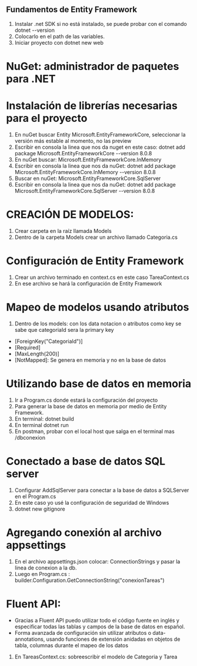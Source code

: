## Fundamentos de Entity Framework

1. Instalar .net SDK si no está instalado, se puede probar con el comando dotnet --version
2. Colocarlo en el path de las variables.
3. Iniciar proyecto con dotnet new web

# NuGet: administrador de paquetes para .NET

# Instalación de librerías necesarias para el proyecto

1. En nuGet buscar Entity Microsoft.EntityFrameworkCore, seleccionar la versión más estable al momento, no las preview
2. Escribir en consola la linea que nos da nuget en este caso: dotnet add package Microsoft.EntityFrameworkCore --version 8.0.8
3. En nuGet buscar: Microsoft.EntityFrameworkCore.InMemory
4. Escribir en consola la linea que nos da nuGet: dotnet add package Microsoft.EntityFrameworkCore.InMemory --version 8.0.8
5. Buscar en nuGet: Microsoft.EntityFrameworkCore.SqlServer
6. Escribir en consola la linea que nos da nuGet: dotnet add package Microsoft.EntityFrameworkCore.SqlServer --version 8.0.8

# CREACIÓN DE MODELOS:

1. Crear carpeta en la raíz llamada Models
2. Dentro de la carpeta Models crear un archivo llamado Categoria.cs

# Configuración de Entity Framework

1. Crear un archivo terminado en context.cs en este caso TareaContext.cs
2. En ese archivo se hará la configuración de Entity Framework

# Mapeo de modelos usando atributos

1. Dentro de los models: con los data notacion o atributos como key se sabe que categoriaId sera la primary key

- [ForeignKey("CategoriaId")]
- [Required]
- [MaxLength(200)]
- [NotMapped]: Se genera en memoria y no en la base de datos

# Utilizando base de datos en memoria

1. Ir a Program.cs donde estará la configuración del proyecto
2. Para generar la base de datos en memoria por medio de Entity Framework.
3. En terminal: dotnet build
4. En terminal dotnet run
5. En postman, probar con el local host que salga en el terminal mas /dbconexion

# Conectado a base de datos SQL server

1. Configurar AddSqlServer para conectar a la base de datos a SQLServer en el Program.cs
2. En este caso yo usé la configuración de seguridad de Windows
3. dotnet new gitignore

# Agregando conexión al archivo appsettings

1. En el archivo appsettings.json colocar: ConnectionStrings y pasar la linea de conexion a la db.
2. Luego en Program.cs : builder.Configuration.GetConnectionString("conexionTareas")

# Fluent API:

- Gracias a Fluent API puedo utilizar todo el código fuente en inglés y especificar todas las tablas y campos de la base de datos en español.
- Forma avanzada de configuración sin utilizar atributos o data-annotations, usando funciones de extensión anidadas en objetos de tabla, columnas durante el mapeo de los datos

1. En TareasContext.cs: sobreescribir el modelo de Categoria y Tarea
